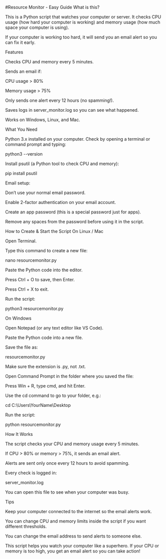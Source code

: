 #Resource Monitor - Easy Guide
What is this?

This is a Python script that watches your computer or server.
It checks CPU usage (how hard your computer is working) and memory usage (how much space your computer is using).

If your computer is working too hard, it will send you an email alert so you can fix it early.

Features

Checks CPU and memory every 5 minutes.

Sends an email if:

CPU usage > 80%

Memory usage > 75%

Only sends one alert every 12 hours (no spamming!).

Saves logs in server_monitor.log so you can see what happened.

Works on Windows, Linux, and Mac.

What You Need

Python 3.x installed on your computer.
Check by opening a terminal or command prompt and typing:

python3 --version


Install psutil (a Python tool to check CPU and memory):

pip install psutil


Email setup:

Don’t use your normal email password.

Enable 2-factor authentication on your email account.

Create an app password (this is a special password just for apps).

Remove any spaces from the password before using it in the script.

How to Create & Start the Script
On Linux / Mac

Open Terminal.

Type this command to create a new file:

nano resourcemonitor.py


Paste the Python code into the editor.

Press Ctrl + O to save, then Enter.

Press Ctrl + X to exit.

Run the script:

python3 resourcemonitor.py

On Windows

Open Notepad (or any text editor like VS Code).

Paste the Python code into a new file.

Save the file as:

resourcemonitor.py


Make sure the extension is .py, not .txt.

Open Command Prompt in the folder where you saved the file:

Press Win + R, type cmd, and hit Enter.

Use the cd command to go to your folder, e.g.:

cd C:\Users\YourName\Desktop


Run the script:

python resourcemonitor.py

How It Works

The script checks your CPU and memory usage every 5 minutes.

If CPU > 80% or memory > 75%, it sends an email alert.

Alerts are sent only once every 12 hours to avoid spamming.

Every check is logged in:

server_monitor.log


You can open this file to see when your computer was busy.

Tips

Keep your computer connected to the internet so the email alerts work.

You can change CPU and memory limits inside the script if you want different thresholds.

You can change the email address to send alerts to someone else.


This script helps you watch your computer like a superhero.
If your CPU or memory is too high, you get an email alert so you can take action!
